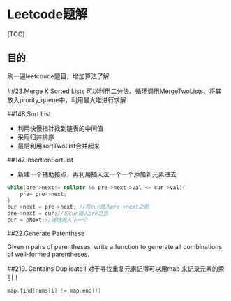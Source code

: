 # Leetcode题解 #
[TOC]
## 目的 ##
刷一遍leetcoude题目，增加算法了解

##23.Merge K Sorted Lists
 可以利用二分法、循环调用MergeTwoLists、将其放入prority_queue中，利用最大堆进行求解

##148.Sort List
- 利用快慢指针找到链表的中间值
- 采用归并排序
- 最后利用sortTwoList合并起来

##147.InsertionSortList
- 新建一个辅助接点，再利用插入法一个一个添加新元素进去

``` C++
while(pre->next!= nullptr && pre->next->val <= cur->val){
    pre= pre->next;
}
cur->next = pre->next; //将cur插入pre->next之前
pre->next = cur;//将cur插入pre之后
cur = pNext;//递增进入下一个
```

##22.Generate Patenthese

Given n pairs of parentheses, write a function to generate all combinations of well-formed parentheses.

##219. Contains Duplicate I
对于寻找重复元素记得可以用map 来记录元素的索引！
``` C
map.find(nums[i] != map.end())
```